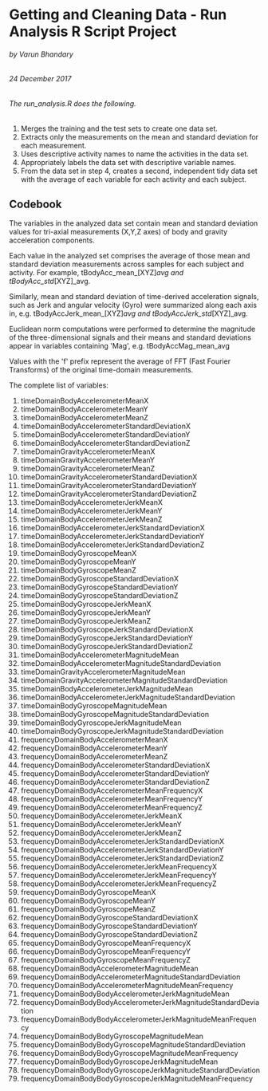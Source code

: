 # Getting and Cleaning Data - Run Analysis R Script Project
###### by Varun Bhandary
###### 24 December 2017


######      The run_analysis.R does the following.
1. Merges the training and the test sets to create one data set.
1. Extracts only the measurements on the mean and standard deviation for each measurement.
1. Uses descriptive activity names to name the activities in the data set.
1. Appropriately labels the data set with descriptive variable names.
1. From the data set in step 4, creates a second, independent tidy data set with the average of each variable for each activity and each  subject.


##     Codebook
The variables in the analyzed data set contain mean and standard deviation values for tri-axial measurements (X,Y,Z axes) of body and gravity acceleration components. 

Each value in the analyzed set comprises the average of those mean and standard deviation measurements across samples for each subject and activity. For example, tBodyAcc_mean_[XYZ]_avg and tBodyAcc_std_[XYZ]_avg.

Similarly, mean and standard deviation of time-derived acceleration signals, such as Jerk and angular velocity (Gyro) were summarized along each axis in, e.g. tBodyAccJerk_mean_[XYZ]_avg and tBodyAccJerk_std_[XYZ]_avg.

Euclidean norm computations were performed to determine the magnitude of the three-dimensional signals and their means and standard deviations appear in variables containing 'Mag', e.g. tBodyAccMag_mean_avg

Values with the 'f' prefix represent the average of FFT (Fast Fourier Transforms) of the original time-domain measurements.

The complete list of variables:
1. timeDomainBodyAccelerometerMeanX
1. timeDomainBodyAccelerometerMeanY
1. timeDomainBodyAccelerometerMeanZ
1. timeDomainBodyAccelerometerStandardDeviationX
1. timeDomainBodyAccelerometerStandardDeviationY
1. timeDomainBodyAccelerometerStandardDeviationZ
1. timeDomainGravityAccelerometerMeanX
1. timeDomainGravityAccelerometerMeanY
1. timeDomainGravityAccelerometerMeanZ
1. timeDomainGravityAccelerometerStandardDeviationX
1. timeDomainGravityAccelerometerStandardDeviationY
1. timeDomainGravityAccelerometerStandardDeviationZ
1. timeDomainBodyAccelerometerJerkMeanX
1. timeDomainBodyAccelerometerJerkMeanY
1. timeDomainBodyAccelerometerJerkMeanZ
1. timeDomainBodyAccelerometerJerkStandardDeviationX
1. timeDomainBodyAccelerometerJerkStandardDeviationY
1. timeDomainBodyAccelerometerJerkStandardDeviationZ
1. timeDomainBodyGyroscopeMeanX
1. timeDomainBodyGyroscopeMeanY
1. timeDomainBodyGyroscopeMeanZ
1. timeDomainBodyGyroscopeStandardDeviationX
1. timeDomainBodyGyroscopeStandardDeviationY
1. timeDomainBodyGyroscopeStandardDeviationZ
1. timeDomainBodyGyroscopeJerkMeanX
1. timeDomainBodyGyroscopeJerkMeanY
1. timeDomainBodyGyroscopeJerkMeanZ
1. timeDomainBodyGyroscopeJerkStandardDeviationX
1. timeDomainBodyGyroscopeJerkStandardDeviationY
1. timeDomainBodyGyroscopeJerkStandardDeviationZ
1. timeDomainBodyAccelerometerMagnitudeMean
1. timeDomainBodyAccelerometerMagnitudeStandardDeviation
1. timeDomainGravityAccelerometerMagnitudeMean
1. timeDomainGravityAccelerometerMagnitudeStandardDeviation
1. timeDomainBodyAccelerometerJerkMagnitudeMean
1. timeDomainBodyAccelerometerJerkMagnitudeStandardDeviation
1. timeDomainBodyGyroscopeMagnitudeMean
1. timeDomainBodyGyroscopeMagnitudeStandardDeviation
1. timeDomainBodyGyroscopeJerkMagnitudeMean
1. timeDomainBodyGyroscopeJerkMagnitudeStandardDeviation
1. frequencyDomainBodyAccelerometerMeanX
1. frequencyDomainBodyAccelerometerMeanY
1. frequencyDomainBodyAccelerometerMeanZ
1. frequencyDomainBodyAccelerometerStandardDeviationX
1. frequencyDomainBodyAccelerometerStandardDeviationY
1. frequencyDomainBodyAccelerometerStandardDeviationZ
1. frequencyDomainBodyAccelerometerMeanFrequencyX
1. frequencyDomainBodyAccelerometerMeanFrequencyY
1. frequencyDomainBodyAccelerometerMeanFrequencyZ
1. frequencyDomainBodyAccelerometerJerkMeanX
1. frequencyDomainBodyAccelerometerJerkMeanY
1. frequencyDomainBodyAccelerometerJerkMeanZ
1. frequencyDomainBodyAccelerometerJerkStandardDeviationX
1. frequencyDomainBodyAccelerometerJerkStandardDeviationY
1. frequencyDomainBodyAccelerometerJerkStandardDeviationZ
1. frequencyDomainBodyAccelerometerJerkMeanFrequencyX
1. frequencyDomainBodyAccelerometerJerkMeanFrequencyY
1. frequencyDomainBodyAccelerometerJerkMeanFrequencyZ
1. frequencyDomainBodyGyroscopeMeanX
1. frequencyDomainBodyGyroscopeMeanY
1. frequencyDomainBodyGyroscopeMeanZ
1. frequencyDomainBodyGyroscopeStandardDeviationX
1. frequencyDomainBodyGyroscopeStandardDeviationY
1. frequencyDomainBodyGyroscopeStandardDeviationZ
1. frequencyDomainBodyGyroscopeMeanFrequencyX
1. frequencyDomainBodyGyroscopeMeanFrequencyY
1. frequencyDomainBodyGyroscopeMeanFrequencyZ
1. frequencyDomainBodyAccelerometerMagnitudeMean
1. frequencyDomainBodyAccelerometerMagnitudeStandardDeviation
1. frequencyDomainBodyAccelerometerMagnitudeMeanFrequency
1. frequencyDomainBodyBodyAccelerometerJerkMagnitudeMean
1. frequencyDomainBodyBodyAccelerometerJerkMagnitudeStandardDeviation
1. frequencyDomainBodyBodyAccelerometerJerkMagnitudeMeanFrequency
1. frequencyDomainBodyBodyGyroscopeMagnitudeMean
1. frequencyDomainBodyBodyGyroscopeMagnitudeStandardDeviation
1. frequencyDomainBodyBodyGyroscopeMagnitudeMeanFrequency
1. frequencyDomainBodyBodyGyroscopeJerkMagnitudeMean
1. frequencyDomainBodyBodyGyroscopeJerkMagnitudeStandardDeviation
1. frequencyDomainBodyBodyGyroscopeJerkMagnitudeMeanFrequency


